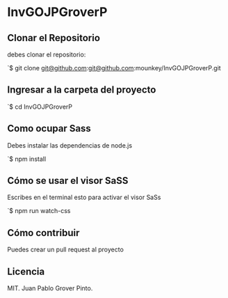 # InvGOJPGroverP

## Clonar el Repositorio

debes clonar el repositorio:

`$ git clone git@github.com:git@github.com:mounkey/InvGOJPGroverP.git

## Ingresar a la carpeta del proyecto

`$ cd InvGOJPGroverP

## Como ocupar Sass 
Debes instalar las dependencias de node.js

`$ npm install

## Cómo se usar el visor SaSS 
Escribes en el terminal esto para activar el visor SaSs

`$ npm run watch-css

## Cómo contribuir

Puedes crear un pull request al proyecto

## Licencia

MIT. Juan Pablo Grover Pinto.
